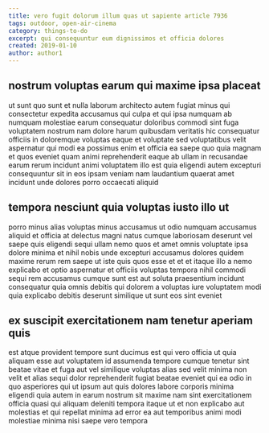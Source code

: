 ```yaml
---
title: vero fugit dolorum illum quas ut sapiente article 7936
tags: outdoor, open-air-cinema
category: things-to-do
excerpt: qui consequuntur eum dignissimos et officia dolores
created: 2019-01-10
author: author1
---
```


## nostrum voluptas earum qui maxime ipsa placeat

ut sunt quo sunt et nulla laborum architecto autem fugiat minus qui consectetur expedita accusamus qui culpa et qui ipsa numquam ab numquam molestiae earum consequatur doloribus commodi sint fuga voluptatem nostrum nam dolore harum quibusdam veritatis hic consequatur officiis in doloremque voluptas eaque et voluptate sed voluptatibus velit aspernatur qui modi ea possimus enim et officia ea saepe quo quia magnam et quos eveniet quam animi reprehenderit eaque ab ullam in recusandae earum rerum incidunt animi voluptatem illo est quia eligendi autem excepturi consequuntur sit in eos ipsam veniam nam laudantium quaerat amet incidunt unde dolores porro occaecati aliquid

## tempora nesciunt quia voluptas iusto illo ut

porro minus alias voluptas minus accusamus ut odio numquam accusamus aliquid et officia at delectus magni natus cumque laboriosam deserunt vel saepe quis eligendi sequi ullam nemo quos et amet omnis voluptate ipsa dolore minima et nihil nobis unde excepturi accusamus dolores quidem maxime rerum rem saepe ut iste quis quos esse et et et itaque illo a nemo explicabo et optio aspernatur et officiis voluptas tempora nihil commodi sequi rem accusamus cumque sunt est aut soluta praesentium incidunt consequatur quia omnis debitis qui dolorem a voluptas iure voluptatem modi quia explicabo debitis deserunt similique ut sunt eos sint eveniet

## ex suscipit exercitationem nam tenetur aperiam quis

est atque provident tempore sunt ducimus est qui vero officia ut quia aliquam esse aut voluptatem id assumenda tempore cumque tenetur sint beatae vitae et fuga aut vel similique voluptas alias sed velit minima non velit et alias sequi dolor reprehenderit fugiat beatae eveniet qui ea odio in quo asperiores qui ut ipsum aut quis dolores labore corporis minima eligendi quia autem in earum nostrum sit maxime nam sint exercitationem officia quasi qui aliquam deleniti tempora itaque ut et non explicabo aut molestias et qui repellat minima ad error ea aut temporibus animi modi molestiae minima nisi saepe vero tempora

